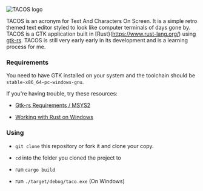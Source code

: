 ![TACOS logo](https://i.imgur.com/lxOjKGg.jpg)

TACOS is an acronym for Text And Characters On Screen. It is a simple retro themed text editor styled to look like computer terminals of days gone by. TACOS is a GTK application built in [Rust}(https://www.rust-lang.org/) using [gtk-rs](https://gtk-rs.org/). TACOS is still very early early in its development and is a learning process for me.

### Requirements

You need to have GTK installed on your system and the toolchain should be `stable-x86_64-pc-windows-gnu`.

If you're having trouble, try these resources:

* [Gtk-rs Requirements / MSYS2](http://gtk-rs.org/docs/requirements.html)

* [Working with Rust on Windows](https://github.com/rust-lang/rustup/blob/master/README.md#working-with-rust-on-windows)


### Using

* `git clone` this repository or fork it and clone your copy.

* `cd` into the folder you cloned the project to

* run `cargo build`

* run `./target/debug/taco.exe` (On Windows)